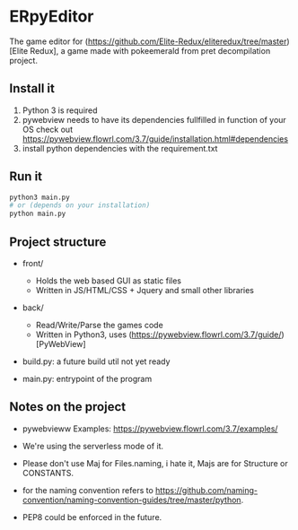 # ERpyEditor
The game editor for (https://github.com/Elite-Redux/eliteredux/tree/master)[Elite Redux], a game made with pokeemerald from pret decompilation project.

## Install it
1. Python 3 is required
2. pywebview needs to have its dependencies fullfilled in function of your OS
check out https://pywebview.flowrl.com/3.7/guide/installation.html#dependencies
3. install python dependencies with the requirement.txt


## Run it
```sh
python3 main.py 
# or (depends on your installation)
python main.py 
```


## Project structure
- front/
    - Holds the web based GUI as static files
    - Written in JS/HTML/CSS + Jquery and small other libraries

- back/
    - Read/Write/Parse the games code
    - Written in Python3, uses (https://pywebview.flowrl.com/3.7/guide/)[PyWebView]
    
- build.py: a future build util not yet ready

- main.py: entrypoint of the program
    
## Notes on the project

- pywebvieww Examples: https://pywebview.flowrl.com/3.7/examples/

- We're using the serverless mode of it.

- Please don't use Maj for Files.naming, i hate it, Majs are for Structure or CONSTANTS.

- for the naming convention refers to https://github.com/naming-convention/naming-convention-guides/tree/master/python.

- PEP8 could be enforced in the future.

